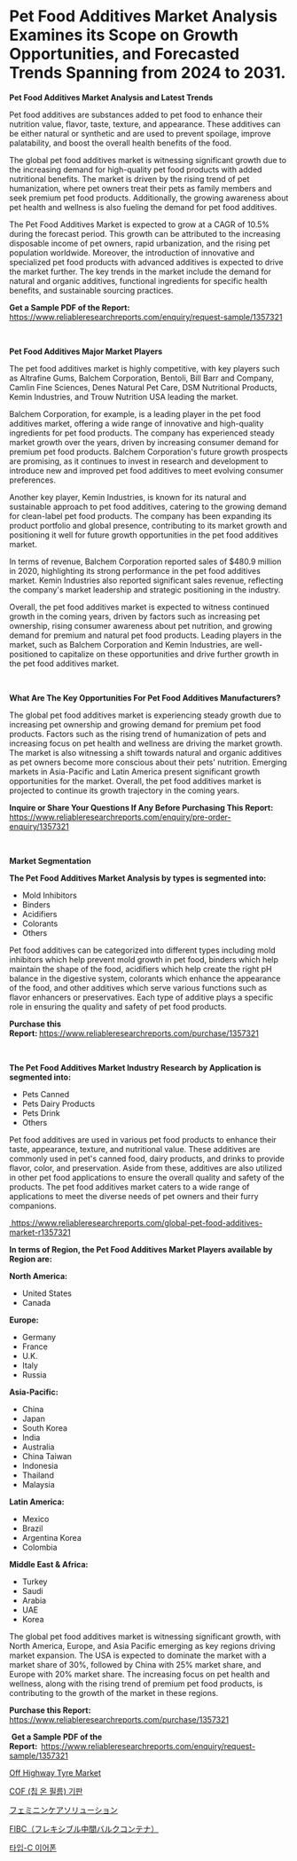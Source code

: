 <p><h1>Pet Food Additives Market Analysis Examines its Scope on Growth Opportunities, and Forecasted Trends Spanning from 2024 to 2031.</h1></p><p><strong>Pet Food Additives Market Analysis and Latest Trends</strong></p>
<p><p>Pet food additives are substances added to pet food to enhance their nutrition value, flavor, taste, texture, and appearance. These additives can be either natural or synthetic and are used to prevent spoilage, improve palatability, and boost the overall health benefits of the food.</p><p>The global pet food additives market is witnessing significant growth due to the increasing demand for high-quality pet food products with added nutritional benefits. The market is driven by the rising trend of pet humanization, where pet owners treat their pets as family members and seek premium pet food products. Additionally, the growing awareness about pet health and wellness is also fueling the demand for pet food additives.</p><p>The Pet Food Additives Market is expected to grow at a CAGR of 10.5% during the forecast period. This growth can be attributed to the increasing disposable income of pet owners, rapid urbanization, and the rising pet population worldwide. Moreover, the introduction of innovative and specialized pet food products with advanced additives is expected to drive the market further. The key trends in the market include the demand for natural and organic additives, functional ingredients for specific health benefits, and sustainable sourcing practices.</p></p>
<p><strong>Get a Sample PDF of the Report:&nbsp;</strong> <a href="https://www.reliableresearchreports.com/enquiry/request-sample/1357321">https://www.reliableresearchreports.com/enquiry/request-sample/1357321</a></p>
<p>&nbsp;</p>
<p><strong>Pet Food Additives Major Market Players</strong></p>
<p><p>The pet food additives market is highly competitive, with key players such as Altrafine Gums, Balchem Corporation, Bentoli, Bill Barr and Company, Camlin Fine Sciences, Denes Natural Pet Care, DSM Nutritional Products, Kemin Industries, and Trouw Nutrition USA leading the market.</p><p>Balchem Corporation, for example, is a leading player in the pet food additives market, offering a wide range of innovative and high-quality ingredients for pet food products. The company has experienced steady market growth over the years, driven by increasing consumer demand for premium pet food products. Balchem Corporation's future growth prospects are promising, as it continues to invest in research and development to introduce new and improved pet food additives to meet evolving consumer preferences.</p><p>Another key player, Kemin Industries, is known for its natural and sustainable approach to pet food additives, catering to the growing demand for clean-label pet food products. The company has been expanding its product portfolio and global presence, contributing to its market growth and positioning it well for future growth opportunities in the pet food additives market.</p><p>In terms of revenue, Balchem Corporation reported sales of $480.9 million in 2020, highlighting its strong performance in the pet food additives market. Kemin Industries also reported significant sales revenue, reflecting the company's market leadership and strategic positioning in the industry.</p><p>Overall, the pet food additives market is expected to witness continued growth in the coming years, driven by factors such as increasing pet ownership, rising consumer awareness about pet nutrition, and growing demand for premium and natural pet food products. Leading players in the market, such as Balchem Corporation and Kemin Industries, are well-positioned to capitalize on these opportunities and drive further growth in the pet food additives market.</p></p>
<p>&nbsp;</p>
<p><strong>What Are The Key Opportunities For Pet Food Additives Manufacturers?</strong></p>
<p><p>The global pet food additives market is experiencing steady growth due to increasing pet ownership and growing demand for premium pet food products. Factors such as the rising trend of humanization of pets and increasing focus on pet health and wellness are driving the market growth. The market is also witnessing a shift towards natural and organic additives as pet owners become more conscious about their pets' nutrition. Emerging markets in Asia-Pacific and Latin America present significant growth opportunities for the market. Overall, the pet food additives market is projected to continue its growth trajectory in the coming years.</p></p>
<p><strong>Inquire or Share Your Questions If Any Before Purchasing This Report:</strong> <a href="https://www.reliableresearchreports.com/enquiry/pre-order-enquiry/1357321">https://www.reliableresearchreports.com/enquiry/pre-order-enquiry/1357321</a></p>
<p>&nbsp;</p>
<p><strong>Market Segmentation</strong></p>
<p><strong>The Pet Food Additives Market Analysis by types is segmented into:</strong></p>
<p><ul><li>Mold Inhibitors</li><li>Binders</li><li>Acidifiers</li><li>Colorants</li><li>Others</li></ul></p>
<p><p>Pet food additives can be categorized into different types including mold inhibitors which help prevent mold growth in pet food, binders which help maintain the shape of the food, acidifiers which help create the right pH balance in the digestive system, colorants which enhance the appearance of the food, and other additives which serve various functions such as flavor enhancers or preservatives. Each type of additive plays a specific role in ensuring the quality and safety of pet food products.</p></p>
<p><strong>Purchase this Report:&nbsp;</strong><a href="https://www.reliableresearchreports.com/purchase/1357321">https://www.reliableresearchreports.com/purchase/1357321</a></p>
<p>&nbsp;</p>
<p><strong>The Pet Food Additives Market Industry Research by Application is segmented into:</strong></p>
<p><ul><li>Pets Canned</li><li>Pets Dairy Products</li><li>Pets Drink</li><li>Others</li></ul></p>
<p><p>Pet food additives are used in various pet food products to enhance their taste, appearance, texture, and nutritional value. These additives are commonly used in pet's canned food, dairy products, and drinks to provide flavor, color, and preservation. Aside from these, additives are also utilized in other pet food applications to ensure the overall quality and safety of the products. The pet food additives market caters to a wide range of applications to meet the diverse needs of pet owners and their furry companions.</p></p>
<p><a href="https://www.reliableresearchreports.com/global-pet-food-additives-market-r1357321">&nbsp;https://www.reliableresearchreports.com/global-pet-food-additives-market-r1357321</a></p>
<p><strong>In terms of Region, the Pet Food Additives Market Players available by Region are:</strong></p>
<p>
    <p> <strong> North America: </strong>
        <ul>
            <li>United States</li>
            <li>Canada</li>
        </ul>
        </p> 
    <p> <strong> Europe: </strong>
        <ul>
            <li>Germany</li>
            <li>France</li>
            <li>U.K.</li>
            <li>Italy</li>
            <li>Russia</li>
        </ul>
        </p> 
    <p> <strong> Asia-Pacific: </strong>
        <ul>
            <li>China</li>
            <li>Japan</li>
            <li>South Korea</li>
            <li>India</li>
            <li>Australia</li>
            <li>China Taiwan</li>
            <li>Indonesia</li>
            <li>Thailand</li>
            <li>Malaysia</li>
        </ul>
        </p> 
    <p> <strong> Latin America: </strong>
        <ul>
            <li>Mexico</li>
            <li>Brazil</li>
            <li>Argentina Korea</li>
            <li>Colombia</li>
        </ul>
        </p> 
    <p> <strong> Middle East & Africa: </strong>
        <ul>
            <li>Turkey</li>
            <li>Saudi</li>
            <li>Arabia</li>
            <li>UAE</li>
            <li>Korea</li>
        </ul>
    </p>
    </p>
<p><p>The global pet food additives market is witnessing significant growth, with North America, Europe, and Asia Pacific emerging as key regions driving market expansion. The USA is expected to dominate the market with a market share of 30%, followed by China with 25% market share, and Europe with 20% market share. The increasing focus on pet health and wellness, along with the rising trend of premium pet food products, is contributing to the growth of the market in these regions.</p></p>
<p><strong>Purchase this Report: </strong><a href="https://www.reliableresearchreports.com/purchase/1357321">https://www.reliableresearchreports.com/purchase/1357321</a></p>
<p>&nbsp;<strong>Get a Sample PDF of the Report:&nbsp;&nbsp;</strong><a href="https://www.reliableresearchreports.com/enquiry/request-sample/1357321">https://www.reliableresearchreports.com/enquiry/request-sample/1357321</a></p>
<p><strong></strong></p>
<p><p><a href="https://github.com/EbonyHane1955/Market-Research-Report-List-1/blob/main/off-highway-tyre-market.md">Off Highway Tyre Market</a></p><p><a href="https://github.com/Wesleyeilly8796202/Market-Research-Report-List-1/blob/main/6881963116615.md">COF (칩 온 필름) 기판</a></p><p><a href="https://github.com/reliezer65/Market-Research-Report-List-1/blob/main/7301718129159.md">フェミニンケアソリューション</a></p><p><a href="https://github.com/tanyaali3/Market-Research-Report-List-1/blob/main/3355376129160.md">FIBC（フレキシブル中間バルクコンテナ）</a></p><p><a href="https://github.com/asratman/Market-Research-Report-List-1/blob/main/1509349116616.md">타입-C 이어폰</a></p></p>